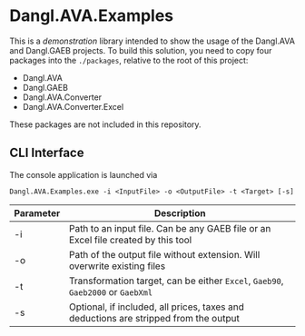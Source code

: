# Dangl.AVA.Examples

This is a _demonstration_ library intended to show the usage of the Dangl.AVA and Dangl.GAEB projects.
To build this solution, you need to copy four packages into the `./packages`, relative to the root of this project:
* Dangl.AVA
* Dangl.GAEB
* Dangl.AVA.Converter
* Dangl.AVA.Converter.Excel

These packages are not included in this repository.

## CLI Interface

The console application is launched via

    Dangl.AVA.Examples.exe -i <InputFile> -o <OutputFile> -t <Target> [-s]

| Parameter | Description |
|-----------|-------------|
| -i | Path to an input file. Can be any GAEB file or an Excel file created by this tool |
| -o | Path of the output file without extension. Will overwrite existing files |
| -t | Transformation target, can be either `Excel`, `Gaeb90`, `Gaeb2000` or `GaebXml`|
| -s | Optional, if included, all prices, taxes and deductions are stripped from the output|
